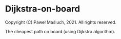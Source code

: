 # Dijkstra-on-board

Copyright (C) Paweł Maśluch, 2021. All rights reserved.

The cheapest path on board (using Dijkstra algorithm).
